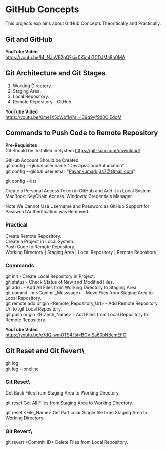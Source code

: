 # GitHub Concepts
This projects explains about GitHub Concepts Theoritically and Practically.

## Git and GitHub
**YouTube Video**\
https://youtu.be/I4_NJoV92pQ?si=0KimLGCDJMa8h0MA

## Git Architecture and Git Stages

1. Working Directory.
2. Staging Area.
3. Local Repository.
4. Remote Repository - GitHub.

**YouTube Video**\
https://youtu.be/0me1X5oWbfM?si=I39q9yf9d0OlEddM

## Commands to Push Code to Remote Repository

**Pre-Requisites**\
Git Should be Installed in System
https://git-scm.com/download/

GitHub Account Should be Created\
git config --global user.name "DevOpsCloudAutomation"\
git config --global user.email "Pavankumarkj347@Gmail.com"

git config --list

Create a Personal Access Token in GitHub and Add it in Local System.
MacBook: KeyChain Access.
Windows: Credentials Manager.

Note
We Cannot Use Username and Password as GitHub Support for Password Authentication was Removed.

### Practical

Create Remote Repository.\
Create a Project in Local System.\
Push Code to Remote Repository.\
Working Directory | Staging Area | Local Repository | Remote Repository

### Commands
git init - Create Local Repository in Project.\
git status - Check Status of New and Modified Files.\
git add . - Add All Files from Working Directory to Staging Area.\
git commit -m <Commit_Messsage> - Move Files from Staging Area to Local Repository.\
git remote add origin <Remote_Repository_Url> - Add Remote Repository Url to .git Local Repository.\
git push origin <Branch_Name> - Add Files from Local Repository to Remote Repository.

**YouTube Video**\
https://youtu.be/e7dQ-wmOTS4?si=BGVlSa60bNBcmEFG

## Git Reset and Git Revert\
git log\
git log --oneline

### Git Reset\
Get Back Files from Staging Area to Working Directory.

git reset
Get All Files from Staging Area to Working Directory.

git reset <File_Name>
Get Particular Single file from Staging Area to Working Directory.

### Git Revert\
git revert <Commit_ID>
Delete Files from Local Repository.
